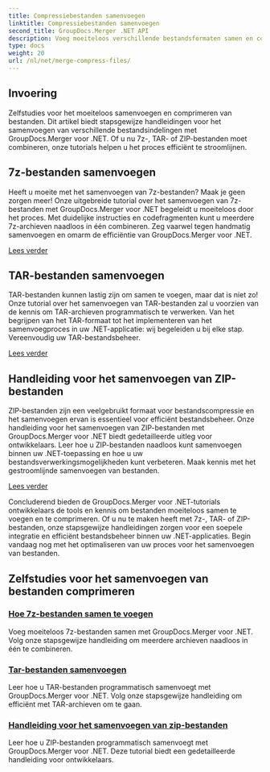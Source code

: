 ```yaml
---
title: Compressiebestanden samenvoegen
linktitle: Compressiebestanden samenvoegen
second_title: GroupDocs.Merger .NET API
description: Voeg moeiteloos verschillende bestandsformaten samen en comprimeer deze tutorials. Leer hoe u 7z-, TAR- en ZIP-bestanden naadloos kunt combineren met onze stapsgewijze handleidingen.
type: docs
weight: 20
url: /nl/net/merge-compress-files/
---
```

## Invoering


Zelfstudies voor het moeiteloos samenvoegen en comprimeren van bestanden. Dit artikel biedt stapsgewijze handleidingen voor het samenvoegen van verschillende bestandsindelingen met GroupDocs.Merger voor .NET. Of u nu 7z-, TAR- of ZIP-bestanden moet combineren, onze tutorials helpen u het proces efficiënt te stroomlijnen.

## 7z-bestanden samenvoegen

Heeft u moeite met het samenvoegen van 7z-bestanden? Maak je geen zorgen meer! Onze uitgebreide tutorial over het samenvoegen van 7z-bestanden met GroupDocs.Merger voor .NET begeleidt u moeiteloos door het proces. Met duidelijke instructies en codefragmenten kunt u meerdere 7z-archieven naadloos in één combineren. Zeg vaarwel tegen handmatig samenvoegen en omarm de efficiëntie van GroupDocs.Merger voor .NET.

[Lees verder](./merge-7z-files/)

## TAR-bestanden samenvoegen

TAR-bestanden kunnen lastig zijn om samen te voegen, maar dat is niet zo! Onze tutorial over het samenvoegen van TAR-bestanden zal u voorzien van de kennis om TAR-archieven programmatisch te verwerken. Van het begrijpen van het TAR-formaat tot het implementeren van het samenvoegproces in uw .NET-applicatie: wij begeleiden u bij elke stap. Vereenvoudig uw TAR-bestandsbeheer.

[Lees verder](./merging-tar-files/)

## Handleiding voor het samenvoegen van ZIP-bestanden

ZIP-bestanden zijn een veelgebruikt formaat voor bestandscompressie en het samenvoegen ervan is essentieel voor efficiënt bestandsbeheer. Onze handleiding voor het samenvoegen van ZIP-bestanden met GroupDocs.Merger voor .NET biedt gedetailleerde uitleg voor ontwikkelaars. Leer hoe u ZIP-bestanden naadloos kunt samenvoegen binnen uw .NET-toepassing en hoe u uw bestandsverwerkingsmogelijkheden kunt verbeteren. Maak kennis met het gestroomlijnde samenvoegen van bestanden.

[Lees verder](./guide-merging-zip-files/)

Concluderend bieden de GroupDocs.Merger voor .NET-tutorials ontwikkelaars de tools en kennis om bestanden moeiteloos samen te voegen en te comprimeren. Of u nu te maken heeft met 7z-, TAR- of ZIP-bestanden, onze stapsgewijze handleidingen zorgen voor een soepele integratie en efficiënt bestandsbeheer binnen uw .NET-applicaties. Begin vandaag nog met het optimaliseren van uw proces voor het samenvoegen van bestanden.
## Zelfstudies voor het samenvoegen van bestanden comprimeren
### [Hoe 7z-bestanden samen te voegen](./merge-7z-files/)
Voeg moeiteloos 7z-bestanden samen met GroupDocs.Merger voor .NET. Volg onze stapsgewijze handleiding om meerdere archieven naadloos in één te combineren.
### [Tar-bestanden samenvoegen](./merging-tar-files/)
Leer hoe u TAR-bestanden programmatisch samenvoegt met GroupDocs.Merger voor .NET. Volg onze stapsgewijze handleiding om efficiënt met TAR-archieven om te gaan.
### [Handleiding voor het samenvoegen van zip-bestanden](./guide-merging-zip-files/)
Leer hoe u ZIP-bestanden programmatisch samenvoegt met GroupDocs.Merger voor .NET. Deze tutorial biedt een gedetailleerde handleiding voor ontwikkelaars.
